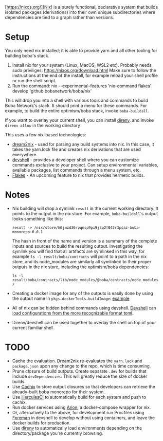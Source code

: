 [https://nixos.org/](Nix) is a purely functional, declarative system that builds
isolated packages (derivations) into their own unique subdirectories where
dependencies are tied to a graph rather than versions.

# Setup
You only need nix installed; it is able to provide yarn and all other tooling
for building boba's stack.

1. Install nix for your system (Linux, MacOS, WSL2 etc). Probably needs sudo priviliges:
   https://nixos.org/download.html
   Make sure to follow the instructions at the end of the install, for example
   reload your shell profile or run the shell script.
2. Run the command:
    nix --experimental-features 'nix-command flakes' develop 'github:bobanetwork/boba/nix'

This will drop you into a shell with various tools and commands to build Boba
Network's stack. It should print a menu for these commands. For example, to
build the entire optimism/boba stack, invoke `boba-buildall`.

If you want to overlay your current shell, you can install
[direnv](https://direnv.net/). and invoke `direnv allow` in the working directory

This uses a few nix-based technologies:
- [dream2nix](https://github.com/nix-community/dream2nix) - used for parsing any
  build systems into nix. In this case, it takes the yarn.lock file and creates
  nix derivations that are used everywhere.
- [devshell](https://github.com/numtide/devshell) - provides a developer shell
  where you can customize commands exclusive to your project. Can setup
  environmental variables, available packages, list commands through a menu
  system, etc.
- [Flakes](https://www.tweag.io/blog/2020-05-25-flakes/) - An upcoming feature
  to nix that provides hermetic builds.

# Notes

- Nix building will drop a symlink `result` in the current working directory. It
  points to the output in the nix store. For example, `boba-buildall`'s output
  looks something like this:

  `result -> /nix/store/h6jmzd36rpqnsp9pi9j3p2f042r3pdaz-boba-monorepo-0.0.1`

  The hash in front of the name and version is a summary of the complete inputs
  and sources to build the resulting output. Investigating the symlink you will
  find that all artifacts are symlinked in this way, for example `ls -l
  result/boba/contracts` will point to a path in the nix store, and its
  node_modules are similarly all symlinked to their proper outputs in the nix
  store, including the optimism/boba dependencies:

  `ls -l result/boba/contracts/lib/node_modules/@boba/contracts/node_modules/`

- Creating a docker image for any of the outputs is easily done by using the
  output name in `pkgs.dockerTools.buildImage`:
  [example](https://github.com/bobanetwork/boba/blob/nix/flake.nix#L80-L98)

- All of nix can be hidden behind commands using devshell.
  [Devshell](https://numtide.github.io/devshell/) can [load configurations from
  the more recognizable format
  toml](https://github.com/numtide/devshell#configurable-with-a-toml-file).

- Direnv/devshell can be used together to overlay the shell on top of your
  current familiar shell.

# TODO

- Cache the evaluation. Dream2nix re-evaluates the `yarn.lock` and
  `package.json` upon any change to the repo, which is time consuming.
- Prune closure of build outputs. Create separate `.dev` for builds that include
  `devDependencies`. This will greatly reduce the size of docker builds.
- Use [Cachix](https://www.cachix.org/) to store output closures so that
  developers can retrieve the already-built boba monorepo for their system.
- Use [HerculesCI](https://hercules-ci.com/) to automatically build for each
  system and push to cachix.
- Run docker services using [Arion](https://docs.hercules-ci.com/arion/), a
  docker-compose wrapper for nix.
- Or, alternatively to the above, for development run Procfiles using
  [Foreman](https://github.com/ddollar/foreman) in devshell to develop without
  using containers, and leave the docker builds for production.
- Use [direnv](https://github.com/direnv/direnv) to automatically load
  environments depending on the directory/package you're currently browsing.
